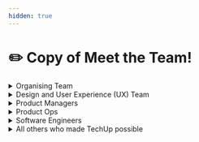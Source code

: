 ```yaml
---
hidden: true
---
```


# ✏️ Copy of Meet the Team!

<details>

<summary>Organising Team</summary>

**Main Facilitator**: Patrick Pang ([patrick\_pang@tech.gov.sg](mailto:patrick\_pang@tech.gov.sg))

**Programme Coordinator**: Jeanette Tan ([jeanette\_tan@tech.gov.sg](mailto:jeanette\_tan@tech.gov.sg))

**Curriculum:** Chee Leong Loh ([loh\_chee\_leong@tech.gov.sg](mailto:loh\_chee\_leong@tech.gov.sg), Viola Balakrishnan ([viola\_balakrishnan@tech.gov.sg](mailto:viola\_balakrishnan@tech.gov.sg)), Sahas Sankaran ([sahas\_sankaran@tech.gov.sg](mailto:sahas\_sankaran@tech.gov.sg))

**Learner Experience:** Jeanette Tan ([jeanette\_tan@tech.gov.sg](mailto:jeanette\_tan@tech.gov.sg)) , Tong Yanting (  [tong\_yanting@tech.gov.sg](mailto:tong\_yanting@tech.gov.sg)),  Michelle Teo ([michelle\_teo@tech.gov.sg](mailto:michelle\_teo@tech.gov.sg))

**Operations:** Eugene Goh ([eugene\_goh@tech.gov.sg](mailto:eugene\_goh@tech.gov.sg)) , Deric Yeak                                                 ([deric\_yeak\_from.nus@tech.gov.sg](mailto:deric\_yeak\_from.nus@tech.gov.sg)), Jameela Kassim ([jameela\_kassim@tech.gov.sg](mailto:jameela\_kassim@tech.gov.sg)), Troy Toon ([troy\_toon\_from.forte@tech.gov.sg](mailto:troy\_toon\_from.forte@tech.gov.sg))&#x20;

</details>

<details>

<summary>Design and User Experience (UX) Team</summary>

* Mike Chen, Design Manager at OGP
* Darren Ng, Lead UX Researcher at OGP
* Fiona Pay, UX Researcher at OGP
* Rachael Koh, UX Writer at OGP
* Desmond Lui, Designer at OGP
* Alicia Chong, Designer at OGP
* Toby Gail, Designer at OGP
* Natalie Mae, Designer at OGP
* Stacey Tan, Designer at OGP
* Samantha Soh, Designer at OGP

</details>

<details>

<summary>Product Managers</summary>

* Lennard Lim
* Jan Donyada
* Biran Lee
* Hena Shah
* Jessendra Loke
* Kenneth Sng

</details>

<details>

<summary>Product Ops</summary>

* Samuel Koh, Head of Product Ops at OGP
* Clement Chia, Senior Product Ops Specialist
* Jackson Yap, Product Ops Specialist
* Shazli Shahril, Product Ops Specialist

</details>

<details>

<summary>Software Engineers</summary>

* Jasmine Lee, Software Engineer at GovTech
* Edwin Lim Zi Shen, Software Engineer at GovTech
* Jason Kam, Software Engineer at GovTech
* Rai Choo, Software Engineer at GovTech
* Nivian Lee, Software Engineer at GovTech
* Owyong Jinxuan, Software Engineer at GovTech
* Alwyn Tan, Senior Software Engineer at OGP
* Arshad Samad, Senior Software Engineer at OGP
* Oliver Chan, Senior Software Engineer
* Justyn Oh, Software Engineer at OGP
* Eugene Lim, Senior Software Engineer at OGP
* Cheri Ong, Software Engineer at OGP
* Qin Guan, Software Engineer at OGP

</details>

<details>

<summary>All others who made TechUp possible</summary>

* Open Government Products
* Infocomm Media Development Authority (IMDA)
* GovTech
* Ministry of Communications & Information (MCI)

</details>

